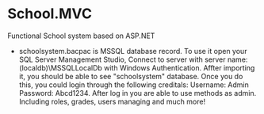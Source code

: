 # School.MVC
Functional School system based on ASP.NET
- schoolsystem.bacpac is MSSQL database record. To use it open your SQL Server Management Studio, Connect to server with server name: (localdb)\MSSQLLocalDb with Windows Authentication. Affter importing it, you should be able to see "schoolsystem" database. Once you do this, you could login through the following creditals:
Username: Admin
Password: Abcd1234.
After log in you are able to use methods as admin. Including roles, grades, users managing and much more!
